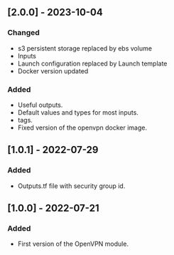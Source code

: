 ## [2.0.0] - 2023-10-04

### Changed

- s3 persistent storage replaced by ebs volume
- Inputs
- Launch configuration replaced by Launch template
- Docker version updated

### Added

- Useful outputs.
- Default values and types for most inputs.
- tags.
- Fixed version of the openvpn docker image.

## [1.0.1] - 2022-07-29

### Added

- Outputs.tf file with security group id.

## [1.0.0] - 2022-07-21

### Added

- First version of the OpenVPN module.
